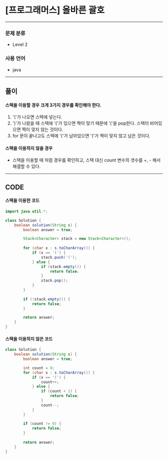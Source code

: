 # [프로그래머스] 올바른 괄호
---

### 문제 분류

- Level 2


### 사용 언어

- java

---

## 풀이

#### 스택을 이용할 경우 크게 3가지 경우를 확인해야 한다.

1. '('가 나오면 스택에 넣는다.
2. ')'가 나왔을 때 스택에 '('가 있으면 짝이 맞기 때문에 '('을 pop한다. 스택이 비어있으면 짝이 맞지 않는 것이다.
3. for 문이 끝나고도 스택에 '('가 남아있으면 '('가 짝이 맞지 않고 남은 것이다.

#### 스택을 이용하지 않을 경우

- 스택을 이용할 때 처럼 경우를 확인하고, 스택 대신 count 변수의 갯수를 +, - 해서 해결할 수 있다.

---

## CODE

#### 스택을 이용한 코드

```java
import java.util.*;

class Solution {
    boolean solution(String s) {
        boolean answer = true;

        Stack<Character> stack = new Stack<Character>();
        
        for (char x : s.toCharArray()) {
            if (x == '(') {
                stack.push('(');
            } else {
                if (stack.empty()) {
                    return false;
                }
                stack.pop();
            }
        }
        
        if (!stack.empty()) {
            return false;
        }

        return answer;
    }
}
```

#### 스택을 이용하지 않은 코드

```java
class Solution {
    boolean solution(String s) {
        boolean answer = true;

        int count = 0;
        for (char x : s.toCharArray()) {
            if (x == '(') {
                count++;
            } else {
                if (count < 1) {
                    return false;
                }
                count--;
            }
        }
        
        if (count != 0) {
            return false;
        }
        
        return answer;
    }
}
```